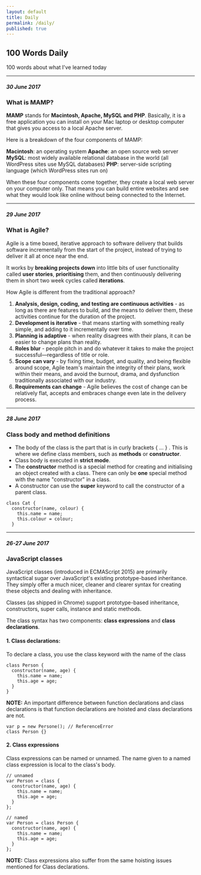 ```yaml
---
layout: default
title: Daily
permalink: /daily/
published: true
---
```


## 100 Words Daily
100 words about what I've learned today

---



##### 30 June 2017
### What is MAMP?

**MAMP** stands for **Macintosh, Apache, MySQL and PHP**. Basically, it is a free application you can install on your Mac laptop or desktop computer that gives you access to a local Apache server.

Here is a breakdown of the four components of MAMP:

**Macintosh**: an operating system
**Apache**: an open source web server
**MySQL**: most widely available relational database in the world (all WordPress sites use MySQL databases)
**PHP**: server-side scripting language (which WordPress sites run on)

When these four components come together, they create a local web server on your computer only. That means you can build entire websites and see what they would look like online without being connected to the Internet.


---

##### 29 June 2017
### What is Agile?

Agile is a time boxed, iterative approach to software delivery that builds software incrementally from the start of the project, instead of trying to deliver it all at once near the end.

It works by **breaking projects down** into little bits of user functionality called **user stories**, **prioritising** them, and then continuously delivering them in short two week cycles called **iterations**.

How Agile is different from the traditional approach?

1. **Analysis, design, coding, and testing are continuous activities** - as long as there are features to build, and the means to deliver them, these activities continue for the duration of the project.
2. **Development is iterative** - that means starting with something really simple, and adding to it incrementally over time.
3. **Planning is adaptive** - when reality disagrees with their plans, it can be easier to change plans than reality.
4. **Roles blur** - people pitch in and do whatever it takes to make the project successful—regardless of title or role.
5. **Scope can vary** - by fixing time, budget, and quality, and being flexible around scope, Agile team's maintain the integrity of their plans, work within their means, and avoid the burnout, drama, and dysfunction traditionally associated with our industry.
6. **Requirements can change** - Agile believes the cost of change can be relatively flat, accepts and embraces change even late in the delivery process.



---

##### 28 June 2017
### Class body and method definitions

- The body of the class is the part that is in curly brackets { … } . This is where we define class members, such as **methods** or **constructor**.
- Class body is executed in **strict mode**.
- The **constructor** method is a special method for creating and initialising an object created with a class. There can only be **one** special method with the name "constructor" in a class.
- A constructor can use the **super** keyword to call the constructor of a parent class.

```
class Cat {
  constructor(name, colour) {
    this.name = name;
    this.colour = colour;
  }
```

---

##### 26-27 June 2017
### JavaScript classes

JavaScript classes (introduced in ECMAScript 2015) are primarily syntactical sugar over JavaScript's existing prototype-based inheritance. They simply offer a much nicer, cleaner and clearer syntax for creating these objects and dealing with inheritance.

Classes (as shipped in Chrome) support prototype-based inheritance, constructors, super calls, instance and static methods.

The class syntax has two components: **class expressions** and **class declarations**.

#### 1. Class declarations:
To declare a class, you use the class keyword with the name of the class  
```
class Person {
  constructor(name, age) {
    this.name = name;
    this.age = age;
  }
}
```

**NOTE:**
An important difference between function declarations and class declarations is that function declarations are hoisted and class declarations are not.
```
var p = new Persone(); // ReferenceError
class Person {}
```

#### 2. Class expressions
Class expressions can be named or unnamed. The name given to a named class expression is local to the class's body.
```
// unnamed
var Person = class {
  constructor(name, age) {
    this.name = name;
    this.age = age;
  }
};
```
```
// named
var Person = class Person {
  constructor(name, age) {
    this.name = name;
    this.age = age;
  }
};
```
**NOTE:**
Class expressions also suffer from the same hoisting issues mentioned for Class declarations.
